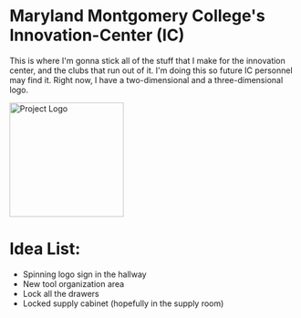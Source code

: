 # Maryland Montgomery College's Innovation-Center (IC)

This is where I'm gonna stick all of the stuff that I make for the innovation center, and the clubs that run out of it.
I'm doing this so future IC personnel may find it.
Right now, I have a two-dimensional and a three-dimensional logo.

<img src="logo/IC_logo_png.png" alt="Project Logo" width="200">


# Idea List:
- Spinning logo sign in the hallway
- New tool organization area
- Lock all the drawers
- Locked supply cabinet (hopefully in the supply room)